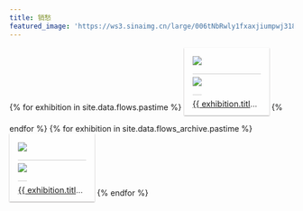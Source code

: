 ```yaml
---
title: 销愁
featured_image: 'https://ws3.sinaimg.cn/large/006tNbRwly1fxaxjiumpwj318z0u0at2.jpg'
---
```


<style type="text/css">
    .hexo-img-stream-lazy {display:block;}.hexo-img-stream{width:100%;margin:3% auto}div.hexo-img-stream figure{background:#fefefe;box-shadow:0 1px 2px rgba(34,25,25,0.4);margin:0 0.05% 3%;padding:3%;padding-bottom:10px;display:inline-block;max-width:24%}div.hexo-img-stream figure img{border-bottom:1px solid #ccc;padding-bottom:15px;margin-bottom:5px}div.hexo-img-stream figure figcaption{font-size:.9rem;color:#444;line-height:1.5;overflow:hidden;text-overflow:ellipsis;white-space:nowrap;}div.hexo-img-stream small{font-size:1rem;float:right;text-transform:uppercase;color:#aaa}div.hexo-img-stream small a{color:#666;text-decoration:none;transition:.4s color}@media screen and (max-width:750px){.hexo-img-stream{column-gap:0}}
</style>

<div class="hexo-img-stream">
    {% for exhibition in site.data.flows.pastime %}
        <figure>
            <img class="hexo-img-stream-lazy" src="{{ exhibition.img }}">
            <noscript><img src="{{ exhibition.img }}"></noscript>
            <figcaption>
                <a href="{{ exhibition.url }}" target="_blank">{{ exhibition.title }}</a>
            </figcaption>
        </figure>
    {% endfor %}
    {% for exhibition in site.data.flows_archive.pastime %}
        <figure>
            <img class="hexo-img-stream-lazy" src="{{ exhibition.img }}">
            <noscript><img src="{{ exhibition.img }}"></noscript>
            <figcaption>
                <a href="{{ exhibition.url }}" target="_blank">{{ exhibition.title }}</a>
            </figcaption>
        </figure>
    {% endfor %}
</div>

<script src="https://ajax.lug.ustc.edu.cn/ajax/libs/jquery/3.2.1/jquery.min.js"></script>
<script type="text/javascript">
$(function() {
  if (window.location.hash) {
    do {
      var mapping = {
        'book': ['book.douban.com', 'www.oreilly.com', 'www.amazon.cn'],
        'movie': ['movie.douban.com'],
      }
      var filter = window.location.hash.substring(1);
      var domains = mapping[filter];
      if (domains == null) {
        break;
      }
      $('figure').each(function(i) {
        var url = $(this).find('a')[0].href;
        var hostname = (new URL(url)).hostname;
        if ($.inArray(hostname, domains) < 0) {
          $(this).remove();
        }
      });
    } while(false);
  } 
});
</script>

